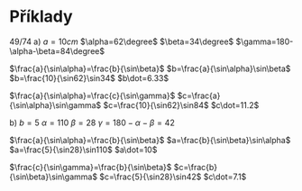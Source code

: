 # Příklady
49/74
a)
$a=10cm$
$\alpha=62\degree$
$\beta=34\degree$
$\gamma=180-\alpha-\beta=84\degree$

$\frac{a}{\sin\alpha}=\frac{b}{\sin\beta}$
$b=\frac{a}{\sin\alpha}\sin\beta$
$b=\frac{10}{\sin62}\sin34$
$b\dot=6.33$

$\frac{a}{\sin\alpha}=\frac{c}{\sin\gamma}$
$c=\frac{a}{\sin\alpha}\sin\gamma$
$c=\frac{10}{\sin62}\sin84$
$c\dot=11.2$

b)
$b=5$
$\alpha=110$
$\beta=28$
$\gamma=180-\alpha-\beta=42$

$\frac{a}{\sin\alpha}=\frac{b}{\sin\beta}$
$a=\frac{b}{\sin\beta}\sin\alpha$
$a=\frac{5}{\sin28}\sin110$
$a\dot=10$

$\frac{c}{\sin\gamma}=\frac{b}{\sin\beta}$
$c=\frac{b}{\sin\beta}\sin\gamma$
$c=\frac{5}{\sin28}\sin42$
$c\dot=7.1$

